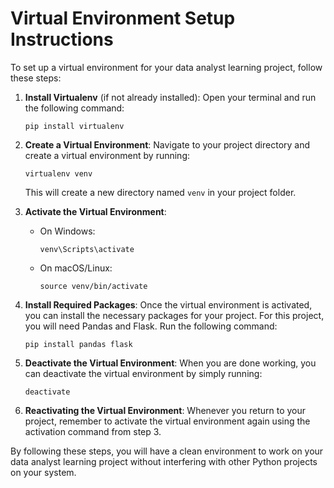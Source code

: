 # Virtual Environment Setup Instructions

To set up a virtual environment for your data analyst learning project, follow these steps:

1. **Install Virtualenv** (if not already installed):
   Open your terminal and run the following command:
   ```
   pip install virtualenv
   ```

2. **Create a Virtual Environment**:
   Navigate to your project directory and create a virtual environment by running:
   ```
   virtualenv venv
   ```
   This will create a new directory named `venv` in your project folder.

3. **Activate the Virtual Environment**:
   - On Windows:
     ```
     venv\Scripts\activate
     ```
   - On macOS/Linux:
     ```
     source venv/bin/activate
     ```

4. **Install Required Packages**:
   Once the virtual environment is activated, you can install the necessary packages for your project. For this project, you will need Pandas and Flask. Run the following command:
   ```
   pip install pandas flask
   ```

5. **Deactivate the Virtual Environment**:
   When you are done working, you can deactivate the virtual environment by simply running:
   ```
   deactivate
   ```

6. **Reactivating the Virtual Environment**:
   Whenever you return to your project, remember to activate the virtual environment again using the activation command from step 3.

By following these steps, you will have a clean environment to work on your data analyst learning project without interfering with other Python projects on your system.